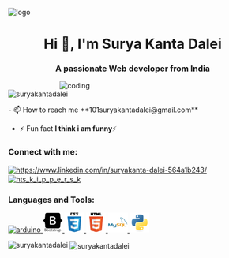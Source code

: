 ![logo](https://www.google.com/url?sa=i&url=https%3A%2F%2Fgithub.com%2Fillunise&psig=AOvVaw3rtYy0kFRZ9GfiH9z02jPQ&ust=1694240791488000&source=images&cd=vfe&opi=89978449&ved=0CBAQjRxqFwoTCIj_hvawmoEDFQAAAAAdAAAAABAY)
<h1 align="center">Hi 👋, I'm Surya Kanta Dalei</h1>
<h3 align="center">A passionate Web developer from India</h3>
<img align="right" alt="coding"width="400"src="https://user-images.githubusercontent.com/67194519/173735367-b75edb3b-61ec-4323-a10f-5d98e1d7b97a.gif"

<p align="left"> <img src="https://komarev.com/ghpvc/?username=suryakantadalei&label=Profile%20views&color=0e75b6&style=flat" alt="suryakantadalei" /> </p>
- 📫 How to reach me **101suryakantadalei@gmail.com**
 

- ⚡ Fun fact **I think i am funny**⚡

<h3 align="left">Connect with me:</h3>
<p align="left">
<a href="https://linkedin.com/in/https://www.linkedin.com/in/suryakanta-dalei-564a1b243/" target="blank"><img align="center" src="https://raw.githubusercontent.com/rahuldkjain/github-profile-readme-generator/master/src/images/icons/Social/linked-in-alt.svg" alt="https://www.linkedin.com/in/suryakanta-dalei-564a1b243/" height="30" width="40" /></a>
<a href="https://instagram.com/hts_k_i_p_p_e_r_s_k" target="blank"><img align="center" src="https://raw.githubusercontent.com/rahuldkjain/github-profile-readme-generator/master/src/images/icons/Social/instagram.svg" alt="hts_k_i_p_p_e_r_s_k" height="30" width="40" /></a>
</p>

<h3 align="left">Languages and Tools:</h3>
<p align="left"> <a href="https://www.arduino.cc/" target="_blank" rel="noreferrer"> <img src="https://cdn.worldvectorlogo.com/logos/arduino-1.svg" alt="arduino" width="40" height="40"/> </a> <a href="https://getbootstrap.com" target="_blank" rel="noreferrer"> <img src="https://raw.githubusercontent.com/devicons/devicon/master/icons/bootstrap/bootstrap-plain-wordmark.svg" alt="bootstrap" width="40" height="40"/> </a> <a href="https://www.w3schools.com/css/" target="_blank" rel="noreferrer"> <img src="https://raw.githubusercontent.com/devicons/devicon/master/icons/css3/css3-original-wordmark.svg" alt="css3" width="40" height="40"/> </a> <a href="https://www.w3.org/html/" target="_blank" rel="noreferrer"> <img src="https://raw.githubusercontent.com/devicons/devicon/master/icons/html5/html5-original-wordmark.svg" alt="html5" width="40" height="40"/> </a> <a href="https://www.mysql.com/" target="_blank" rel="noreferrer"> <img src="https://raw.githubusercontent.com/devicons/devicon/master/icons/mysql/mysql-original-wordmark.svg" alt="mysql" width="40" height="40"/> </a> <a href="https://www.python.org" target="_blank" rel="noreferrer"> <img src="https://raw.githubusercontent.com/devicons/devicon/master/icons/python/python-original.svg" alt="python" width="40" height="40"/> </a> </p>

<p><img align="left" src="https://github-readme-stats.vercel.app/api/top-langs?username=suryakantadalei&show_icons=true&locale=en&layout=compact" alt="suryakantadalei" /></p>

<p>&nbsp;<img align="center" src="https://github-readme-stats.vercel.app/api?username=suryakantadalei&show_icons=true&locale=en" alt="suryakantadalei" /></p>
 
